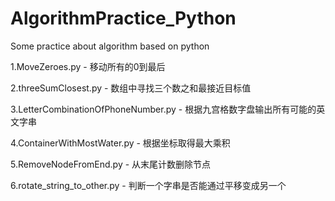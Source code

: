 # AlgorithmPractice_Python

Some practice about algorithm based on python

1.MoveZeroes.py - 移动所有的0到最后

2.threeSumClosest.py - 数组中寻找三个数之和最接近目标值

3.LetterCombinationOfPhoneNumber.py - 根据九宫格数字盘输出所有可能的英文字串

4.ContainerWithMostWater.py - 根据坐标取得最大乘积

5.RemoveNodeFromEnd.py - 从末尾计数删除节点

6.rotate_string_to_other.py - 判断一个字串是否能通过平移变成另一个
